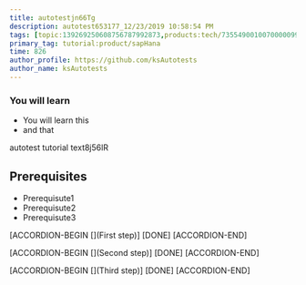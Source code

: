 ```yaml
---
title: autotestjn66Tg
description: autotest653177_12/23/2019 10:58:54 PM
tags: [topic:139269250608756787992873,products:tech/73554900100700000996,tutorial:experience/advanced]
primary_tag: tutorial:product/sapHana
time: 826
author_profile: https://github.com/ksAutotests
author_name: ksAutotests
---
```

### You will learn
- You will learn this
- and that

autotest tutorial text8j56lR

## Prerequisites
- Prerequisute1
- Prerequisute2
- Prerequisute3

[ACCORDION-BEGIN [](First step)]
[DONE]
[ACCORDION-END]

[ACCORDION-BEGIN [](Second step)]
[DONE]
[ACCORDION-END]

[ACCORDION-BEGIN [](Third step)]
[DONE]
[ACCORDION-END]


